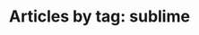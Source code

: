 ---
layout: blog_by_tag
title: 'Articles by tag: sublime'
tag: sublime
permalink: /blog/tag/sublime/
---